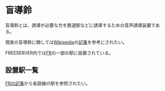 # 盲導鈴

盲導鈴とは、誘導が必要な方を鉄道駅などに誘導するための音声誘導装置である。

現実の盲導鈴に関しては[Wikipedia](https://ja.wikipedia.org)の[記事](https://ja.wikipedia.org/wiki/盲導鈴)を参考にされたい。

FREESERVER内では[FR](/transports/train/fr/)の一部の駅に設置されている。

## 設置駅一覧

[FRの記事](/transports/train/fr/)から各路線の駅を参照されたい。

<!--
## 仕様公開

仕様公開の許可取り＆回路のSS撮って追記する。
1月になるまでにやりたい...
-->
